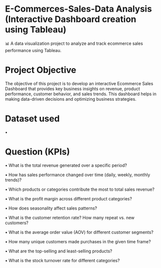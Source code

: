 # E-Commerces-Sales-Data Analysis (Interactive Dashboard creation using Tableau)
📊 A data visualization project to analyze and track ecommerce sales performance using Tableau.

# Project Objective

The objective of this project is to develop an interactive Ecommerce Sales Dashboard that provides key business insights on revenue, product performance, customer behavior, and sales trends. This dashboard helps in making data-driven decisions and optimizing business strategies.

# Dataset used
• 

# Question (KPIs)

• What is the total revenue generated over a specific period?

• How has sales performance changed over time (daily, weekly, monthly trends)?

• Which products or categories contribute the most to total sales revenue?

• What is the profit margin across different product categories?

• How does seasonality affect sales patterns?

• What is the customer retention rate? How many repeat vs. new customers?

• What is the average order value (AOV) for different customer segments?

• How many unique customers made purchases in the given time frame?

• What are the top-selling and least-selling products?

• What is the stock turnover rate for different categories?
